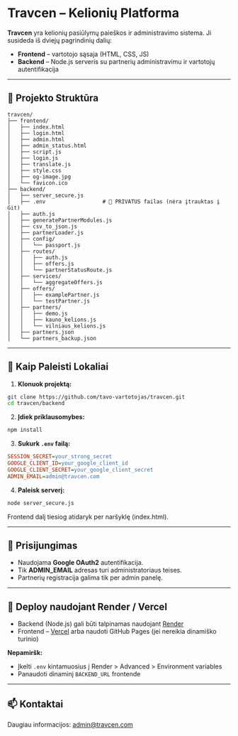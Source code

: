 # Travcen – Kelionių Platforma

**Travcen** yra kelionių pasiūlymų paieškos ir administravimo sistema. Ji susideda iš dviejų pagrindinių dalių:

- **Frontend** – vartotojo sąsaja (HTML, CSS, JS)
- **Backend** – Node.js serveris su partnerių administravimu ir vartotojų autentifikacija

---

## 📁 Projekto Struktūra

```
travcen/
├── frontend/
│   ├── index.html
│   ├── login.html
│   ├── admin.html
│   ├── admin_status.html
│   ├── script.js
│   ├── login.js
│   ├── translate.js
│   ├── style.css
│   ├── og-image.jpg
│   └── favicon.ico
├── backend/
│   ├── server_secure.js
│   ├── .env                  # 🔐 PRIVATUS failas (nėra įtrauktas į Git)
│   ├── auth.js
│   ├── generatePartnerModules.js
│   ├── csv_to_json.js
│   ├── partnerLoader.js
│   ├── config/
│   │   └── passport.js
│   ├── routes/
│   │   ├── auth.js
│   │   ├── offers.js
│   │   └── partnerStatusRoute.js
│   ├── services/
│   │   └── aggregateOffers.js
│   ├── offers/
│   │   ├── examplePartner.js
│   │   └── testPartner.js
│   ├── partners/
│   │   ├── demo.js
│   │   ├── kauno_kelions.js
│   │   └── vilniaus_kelions.js
│   ├── partners.json
│   └── partners_backup.json
```

---

## 🧪 Kaip Paleisti Lokaliai

1. **Klonuok projektą:**

```bash
git clone https://github.com/tavo-vartotojas/travcen.git
cd travcen/backend
```

2. **Įdiek priklausomybes:**

```bash
npm install
```

3. **Sukurk `.env` failą:**

```ini
SESSION_SECRET=your_strong_secret
GOOGLE_CLIENT_ID=your_google_client_id
GOOGLE_CLIENT_SECRET=your_google_client_secret
ADMIN_EMAIL=admin@travcen.com
```

4. **Paleisk serverį:**

```bash
node server_secure.js
```

Frontend dalį tiesiog atidaryk per naršyklę (index.html).

---

## 🔐 Prisijungimas

- Naudojama **Google OAuth2** autentifikacija.
- Tik **ADMIN_EMAIL** adresas turi administratoriaus teises.
- Partnerių registracija galima tik per admin panelę.

---

## 🚀 Deploy naudojant Render / Vercel

- Backend (Node.js) gali būti talpinamas naudojant [Render](https://render.com)
- Frontend – [Vercel](https://vercel.com) arba naudoti GitHub Pages (jei nereikia dinamiško turinio)

**Nepamiršk:**
- Įkelti `.env` kintamuosius į Render > Advanced > Environment variables
- Panaudoti dinaminį `BACKEND_URL` frontende

---

## 📫 Kontaktai

Daugiau informacijos: [admin@travcen.com](mailto:admin@travcen.com)